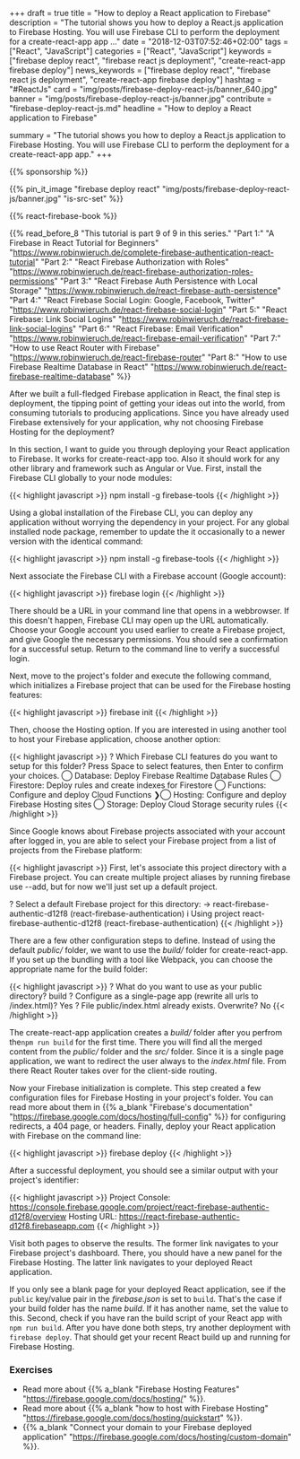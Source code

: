 +++
draft = true
title = "How to deploy a React application to Firebase"
description = "The tutorial shows you how to deploy a React.js application to Firebase Hosting. You will use Firebase CLI to perform the deployment for a create-react-app app ..."
date = "2018-12-03T07:52:46+02:00"
tags = ["React", "JavaScript"]
categories = ["React", "JavaScript"]
keywords = ["firebase deploy react", "firebase react js deployment", "create-react-app firebase deploy"]
news_keywords = ["firebase deploy react", "firebase react js deployment", "create-react-app firebase deploy"]
hashtag = "#ReactJs"
card = "img/posts/firebase-deploy-react-js/banner_640.jpg"
banner = "img/posts/firebase-deploy-react-js/banner.jpg"
contribute = "firebase-deploy-react-js.md"
headline = "How to deploy a React application to Firebase"

summary = "The tutorial shows you how to deploy a React.js application to Firebase Hosting. You will use Firebase CLI to perform the deployment for a create-react-app app."
+++

{{% sponsorship %}}

{{% pin_it_image "firebase deploy react" "img/posts/firebase-deploy-react-js/banner.jpg" "is-src-set" %}}

{{% react-firebase-book %}}

{{% read_before_8 "This tutorial is part 9 of 9 in this series." "Part 1:" "A Firebase in React Tutorial for Beginners" "https://www.robinwieruch.de/complete-firebase-authentication-react-tutorial" "Part 2:" "React Firebase Authorization with Roles" "https://www.robinwieruch.de/react-firebase-authorization-roles-permissions" "Part 3:" "React Firebase Auth Persistence with Local Storage" "https://www.robinwieruch.de/react-firebase-auth-persistence" "Part 4:" "React Firebase Social Login: Google, Facebook, Twitter" "https://www.robinwieruch.de/react-firebase-social-login" "Part 5:" "React Firebase: Link Social Logins" "https://www.robinwieruch.de/react-firebase-link-social-logins" "Part 6:" "React Firebase: Email Verification" "https://www.robinwieruch.de/react-firebase-email-verification" "Part 7:" "How to use React Router with Firebase" "https://www.robinwieruch.de/react-firebase-router" "Part 8:" "How to use Firebase Realtime Database in React" "https://www.robinwieruch.de/react-firebase-realtime-database" %}}

After we built a full-fledged Firebase application in React, the final step is deployment, the tipping point of getting your ideas out into the world, from consuming tutorials to producing applications. Since you have already used Firebase extensively for your application, why not choosing Firebase Hosting for the deployment?

In this section, I want to guide you through deploying your React application to Firebase. It works for create-react-app too. Also it should work for any other library and framework such as Angular or Vue. First, install the Firebase CLI globally to your node modules:

{{< highlight javascript >}}
npm install -g firebase-tools
{{< /highlight >}}

Using a global installation of the Firebase CLI, you can deploy any application without worrying the dependency in your project. For any global installed node package, remember to update the it occasionally to a newer version with the identical command:

{{< highlight javascript >}}
npm install -g firebase-tools
{{< /highlight >}}

Next associate the Firebase CLI with a Firebase account (Google account):

{{< highlight javascript >}}
firebase login
{{< /highlight >}}

There should be a URL in your command line that opens in a webbrowser. If this doesn't happen, Firebase CLI may open up the URL automatically. Choose your Google account you used earlier to create a Firebase project\, and give Google the necessary permissions. You should see a confirmation for a successful setup. Return to the command line to verify a successful login.

Next, move to the project's folder and execute the following command, which initializes a Firebase project that can be used for the Firebase hosting features:

{{< highlight javascript >}}
firebase init
{{< /highlight >}}

Then, choose the Hosting option. If you are interested in using another tool to host your Firebase application, choose another option:

{{< highlight javascript >}}
? Which Firebase CLI features do you want to setup for this folder? Press Space to select features, then Enter to confirm your choices.
 ◯ Database: Deploy Firebase Realtime Database Rules
 ◯ Firestore: Deploy rules and create indexes for Firestore
 ◯ Functions: Configure and deploy Cloud Functions
❯◯ Hosting: Configure and deploy Firebase Hosting sites
 ◯ Storage: Deploy Cloud Storage security rules
{{< /highlight >}}

Since Google knows about Firebase projects associated with your account after logged in, you are able to select your Firebase project from a list of projects from the Firebase platform:

{{< highlight javascript >}}
First, let's associate this project directory with a Firebase project.
You can create multiple project aliases by running firebase use --add,
but for now we'll just set up a default project.

? Select a default Firebase project for this directory:
-> react-firebase-authentic-d12f8 (react-firebase-authentication)
i  Using project react-firebase-authentic-d12f8 (react-firebase-authentication)
{{< /highlight >}}

There are a few other configuration steps to define. Instead of using the default *public/* folder, we want to use the *build/* folder for create-react-app. If you set up the bundling with a tool like Webpack, you can choose the appropriate name for the build folder:

{{< highlight javascript >}}
? What do you want to use as your public directory? build
? Configure as a single-page app (rewrite all urls to /index.html)? Yes
? File public/index.html already exists. Overwrite? No
{{< /highlight >}}

The create-react-app application creates a *build/* folder after you perfrom the`npm run build` for the first time. There you will find all the merged content from the *public/* folder and the *src/* folder. Since it is a single page application, we want to redirect the user always to the *index.html* file. From there React Router takes over for the client-side routing.

Now your Firebase initialization is complete. This step created a few configuration files for Firebase Hosting in your project's folder. You can read more about them in {{% a_blank "Firebase's documentation" "https://firebase.google.com/docs/hosting/full-config" %}} for configuring redirects, a 404 page, or headers. Finally, deploy your React application with Firebase on the command line:

{{< highlight javascript >}}
firebase deploy
{{< /highlight >}}

After a successful deployment, you should see a similar output with your project's identifier:

{{< highlight javascript >}}
Project Console: https://console.firebase.google.com/project/react-firebase-authentic-d12f8/overview
Hosting URL: https://react-firebase-authentic-d12f8.firebaseapp.com
{{< /highlight >}}

Visit both pages to observe the results. The former link navigates to your Firebase project's dashboard. There, you should have a new panel for the Firebase Hosting. The latter link navigates to your deployed React application.

If you only see a blank page for your deployed React application, see if the `public` key/value pair in the *firebase.json* is set to `build`. That's the case if your build folder has the name *build*. If it has another name, set the value to this. Second, check if you have ran the build script of your React app with `npm run build`. After you have done both steps, try another deployment with `firebase deploy`. That should get your recent React build up and running for Firebase Hosting.

### Exercises

* Read more about {{% a_blank "Firebase Hosting Features" "https://firebase.google.com/docs/hosting/" %}}.
* Read more about {{% a_blank "how to host with Firebase Hosting" "https://firebase.google.com/docs/hosting/quickstart" %}}.
* {{% a_blank "Connect your domain to your Firebase deployed application" "https://firebase.google.com/docs/hosting/custom-domain" %}}.
